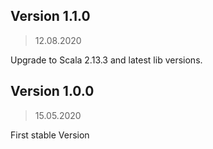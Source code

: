 ## Version 1.1.0

> 12.08.2020

Upgrade to Scala 2.13.3 and latest lib versions.


## Version 1.0.0

> 15.05.2020

First stable Version
